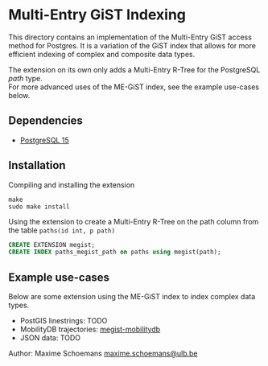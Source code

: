 Multi-Entry GiST Indexing
=========================

This directory contains an implementation of the Multi-Entry GiST access method for Postgres.
It is a variation of the GiST index that allows for more efficient indexing of
complex and composite data types.

The extension on its own only adds a Multi-Entry R-Tree for the PostgreSQL *path* type.\
For more advanced uses of the ME-GiST index, see the example use-cases below.

Dependencies
------------
- [PostgreSQL 15](https://www.postgresql.org/)

Installation
------------
Compiling and installing the extension
```
make
sudo make install
```

Using the extension to create a Multi-Entry R-Tree on the path column from the table `paths(id int, p path)`
```sql
CREATE EXTENSION megist;
CREATE INDEX paths_megist_path on paths using megist(path);
```

Example use-cases
-----------------

Below are some extension using the ME-GiST index to index complex data types.

  * PostGIS linestrings: TODO
  * MobilityDB trajectories: [megist-mobilitydb](https://github.com/mschoema/megist/megist-mobilitydb)
  * JSON data: TODO


Author:
	Maxime Schoemans	<maxime.schoemans@ulb.be>
